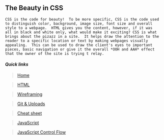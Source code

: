 ## The Beauty in CSS
 
    CSS is the code for beauty!  To be more specific, CSS is the code used to distinguish color, background, image size, font size and overall style to a webpage.  HTML gives you the content, however, if it was all in black and white only, what would make it exciting? CSS is what brings about the pizazz in a site.  It helps draw the attention to the reader to a specific location or text by making webpages visually appealing.  This can be used to draw the client's eyes to important pieces, basic navigation or give it the overall *OOH and AAH* effect that the owner of the site is trying t relay. 
           
 #### ***Quick links***

> [Home](README.md)

> [HTML](html-reading.md)

> [Wireframing](wireframe-reading-notes.md)

> [Git & Uploads](git-uploads.md)

> [Cheat sheet](cheat-sheet.md)

> [JavaScript](JavaScript-reading.md)

> [JavaScript Control Flow](JavaScript-Control-Flow.md)

